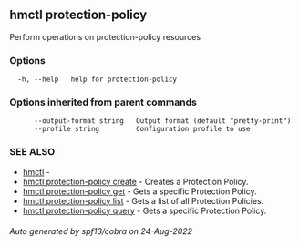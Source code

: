 ## hmctl protection-policy

Perform operations on protection-policy resources

### Options

```
  -h, --help   help for protection-policy
```

### Options inherited from parent commands

```
      --output-format string   Output format (default "pretty-print")
      --profile string         Configuration profile to use
```

### SEE ALSO

* [hmctl](hmctl.md)	 - 
* [hmctl protection-policy create](hmctl_protection-policy_create.md)	 - Creates a Protection Policy.
* [hmctl protection-policy get](hmctl_protection-policy_get.md)	 - Gets a specific Protection Policy.
* [hmctl protection-policy list](hmctl_protection-policy_list.md)	 - Gets a list of all Protection Policies.
* [hmctl protection-policy query](hmctl_protection-policy_query.md)	 - Gets a specific Protection Policy.

###### Auto generated by spf13/cobra on 24-Aug-2022
